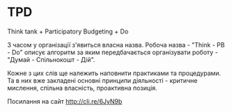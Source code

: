 # TPD
Think tank + Participatory Budgeting + Do

З часом у організації з'явиться власна назва. Робоча назва - "Think - PB - Do" описує алгоритм за яким передбачається організувати роботу - "Думай - Спільнокошт - Дій".

Кожне з цих слів ще належить наповнити практиками та процедурами. Та в них вже закладені основні принципи діяльності - критичне мислення, спільна власність, проактивна позиція.

Посилання на сайт http://cli.re/6JyN9b

